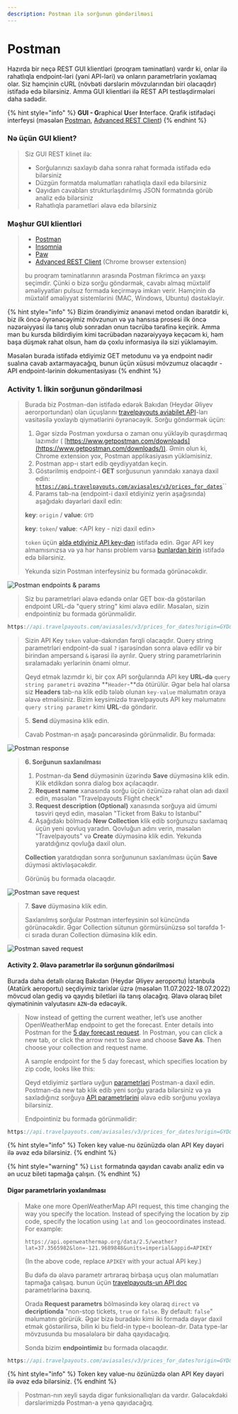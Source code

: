 ```yaml
---
description: Postman ilə sorğunun göndərilməsi
---
```


# Postman

Hazırda bir neçə REST GUI klientləri (proqram təminatları) vardır ki, onlar ilə rahatlıqla endpoint-ləri (yəni API-ləri) və onların parametrlərin yoxlamaq olar. Siz həmçinin cURL (növbəti dərslərin mövzularından biri olacaqdır) istifadə edə bilərsiniz. Amma GUI klientləri ilə REST API testləşdirmələri daha sadədir.

{% hint style="info" %}
**GUI - G**raphical **U**ser **I**nterface. Qrafik istifadəçi interfeysi (məsələn [Postman](https://www.getpostman.com/), [Advanced REST Client](https://chrome.google.com/webstore/detail/advanced-rest-client/hgmloofddffdnphfgcellkdfbfbjeloo))
{% endhint %}

### Nə üçün GUI klient?

> Siz GUI REST klinet ilə:
>
> * Sorğularınızı saxlayıb daha sonra rahat formada istifadə edə bilərsiniz
> * Düzgün formatda məlumatları rahatlıqla daxil edə bilərsiniz
> * Qayıdan cavabları strukturlaşdırılmış JSON formatında görüb analiz edə bilərsiniz
> * Rahatlıqla parametləri əlavə edə bilərsiniz

### Məşhur GUI klientləri

> * [Postman](https://www.getpostman.com/)
> * [Insomnia](https://insomnia.rest/)
> * [Paw](https://luckymarmot.com/paw)
> * [Advanced REST Client](https://chrome.google.com/webstore/detail/advanced-rest-client/hgmloofddffdnphfgcellkdfbfbjeloo) (Chrome browser extension)
>
> bu proqram təminatlarının arasında Postman fikrimcə ən yaxşı seçimdir. Çünki o bizə sorğu göndərmək, cavabı almaq müxtəlif əməliyyatları pulsuz formada keçirməyə imkan verir. Həmçinin də müxtəlif əməliyyat sistemlərini (MAC,  Windows, Ubuntu) dəstəkləyir.

{% hint style="info" %}
Bizim örəndiyimiz ənənəvi metod ondan ibarətdir ki, biz ilk öncə öyrənəcəyimiz mövzunun və ya hansısa prosesi ilk öncə nəzərəiyyəsi ilə tanış olub sonradan onun təcrübə tərəfinə keçirik. Amma mən bu kursda bildirdiyim kimi təcrübədən nəzərəiyyəyə keçəcəm ki, həm başa düşmək rahat olsun, həm də çoxlu informasiya ilə sizi yükləməyim.

Məsələn burada istifadə etdiyimiz GET metodunu və ya endpoint nədir sualına cavab axtarmayacağıq, bunun üçün xüsusi mövzumuz olacaqdır - API endpoint-lərinin dokumentasiyası
{% endhint %}

### Activity 1. İlkin sorğunun göndərilməsi&#x20;

> Burada biz Postman-dən istifadə edərək Bakıdan (Heydər Əliyev aerorportundan) olan üçuşlarını [travelpayouts aviabilet API](https://support.travelpayouts.com/hc/en-us/articles/203956163-Travel-insights-with-Aviasales-Data-API)-ları vasitəsilə yoxlayıb qiymətlərini öyrənəcəyik. Sorğu göndərmək üçün:
>
> 1. Əgər sizdə Postman yoxdursa o zaman onu yükləyib quraşdırmaq lazımdır ( [https://www.getpostman.com/downloads](https://www.getpostman.com/downloads/)). Əmin olun ki, Chrome extension yox, Postman applikasiyasın yükləmisiniz.
> 2. Postman app-ı start edib qeydiyyatdan keçin.&#x20;
> 3. Göstərilmiş endpoint-i **GET** sorğusunun yanındakı xanaya daxil edin: [`https://api.travelpayouts.com/aviasales/v3/prices_for_dates`](https://api.travelpayouts.com/aviasales/v3/prices\_for\_dates)``
> 4. Params tab-na (endpoint-i daxil etdiyiniz yerin aşağısında) aşağıdakı dəyərləri daxil edin:
>
> &#x20;     **key**: `origin` / **value**: `GYD`
>
> &#x20;     **key**: `token`/ **value**: \<API key - nizi daxil edin>
>
> `token` üçün [əldə etdiyiniz API key-dən](nuemun-nin-yoxlanilmasi.md#activity.-travelpayouts-api-key-ld-olunmasi) istifadə edin. Əgər API key almamısınızsa və ya hər hansı problem varsa [bunlardan birin](nuemun-nin-yoxlanilmasi.md#activity.-travelpayouts-api-key-ld-olunmasi) istifadə edə bilərsiniz.
>
> Yekunda sizin Postman interfeysiniz bu formada görünəcəkdir.&#x20;

![Postman endpoints & params](../.gitbook/assets/Postman\_request.png)

> Siz bu parametrləri əlavə edəndə onlar GET box-da göstərilən endpoint URL-də "query string" kimi əlavə edilir. Məsələn, sizin endpointiniz bu formada görünməlidir.

```javascript
https://api.travelpayouts.com/aviasales/v3/prices_for_dates?origin=GYD&token=3c63416a24d3b969da6df9271faa9d6e
```

> Sizin API Key `token` value-dakından fərqli olacaqdır. Query string parametrləri endpoint-də sual  `?` işarəsindən sonra əlavə edilir və bir birindən ampersand `&` işarəsi ilə ayrılır. Query string parametrlərinin sıralamadakı yerlərinin önəmi olmur.&#x20;
>
> Qeyd etmək lazımdır ki, bir çox API sorğularında API key **URL-də** `query string parametri` əvəzinə **`Header`-**də ötürülür. Əgər belə hal olarsa siz **Headers** tab-na klik edib tələb olunan `key-value` məlumatın oraya əlavə etməlisiniz. Bizim keysimizdə travelpayouts API key məlumatını `query string parametr` kimi **URL**-də göndərir.

> 5\. **Send** düyməsinə klik edin.
>
> Cavab Postman-ın aşağı pəncərəsində görünməlidir. Bu formada:

![Postman response](../.gitbook/assets/Postman\_response.png)

> **6. Sorğunun saxlanılması**
>
> 1. Postman-da **Send** düyməsinin üzərində **Save** düyməsinə klik edin. Klik etdikdən sonra dialog box açılacaqdır.
> 2. **Request name** xanasında sorğu üçün özünüzə rahat olan adı daxil edin, məsələn "Travelpayouts Flight check"
> 3. **Request description (Optional)** xanasında sorğuya aid ümumi təsviri qeyd edin, məsələn "Ticket from Baku to Istanbul"
> 4. Aşağıdakı bölmədə **New Collection** klik edib sorğunuzu saxlamaq üçün yeni qovluq yaradın. Qovluğun adını verin, məsələn "Travelpayouts" və **Create** düyməsinə klik edin. Yekunda yaratdığınız qovluğa daxil olun.&#x20;
>
> &#x20; **Collection** yaratdıqdan sonra sorğununun saxlanılması üçün **Save** düyməsi aktivləşəcəkdir.&#x20;
>
> &#x20; Görünüş bu formada olacaqdır.     &#x20;

![Postman save request](../.gitbook/assets/Postman\_collection.png)

> 7\. **Save** düyməsinə klik edin.
>
> Saxlanılmış sorğular Postman interfeysinin sol küncündə görünəcəkdir. Əgər Collection sütunun görmürsünüzsə sol tərəfdə 1-ci sırada duran Collection düməsinə klik edin.&#x20;

![Postman saved request](<../.gitbook/assets/Postman\_save (2).png>)

#### Activity 2. Əlavə parametrlər ilə sorğunun göndərilməsi

Burada daha detallı olaraq Bakıdan (Heydər Əliyev aeroportu) İstanbula (Atatürk aeroportu) seçdiyimiz tarixlər üzrə (məsələn 11.07.2022-18.07.2022) mövcud olan gediş və qayıdış biletləri ilə tanış olacağıq. Əlavə olaraq bilet qiymətininin valyutasını `AZN`-də edəcəyik.

> Now instead of getting the current weather, let’s use another OpenWeatherMap endpoint to get the forecast. Enter details into Postman for the [5 day forecast request](https://openweathermap.org/forecast5). In Postman, you can click a new tab, or click the arrow next to Save and choose **Save As**. Then choose your collection and request name.
>
> A sample endpoint for the 5 day forecast, which specifies location by zip code, looks like this:
>
> Qeyd etdiyimiz şərtlərə uyğun [parametrləri](https://support.travelpayouts.com/hc/en-us/articles/203956163-Travel-insights-with-Aviasales-Data-API) Postman-a daxil edin. Postman-da new tab klik edib yeni sorğu yarada bilərsiniz və ya saxladığınız sorğuya [API parametrlərini](https://support.travelpayouts.com/hc/en-us/articles/203956163-Travel-insights-with-Aviasales-Data-API) əlavə edib sorğunu yoxlaya bilərsiniz.&#x20;
>
> Endpointiniz bu formada görünməlidir:

```javascript
https://api.travelpayouts.com/aviasales/v3/prices_for_dates?origin=GYD&destination=IST&departure_at=2022-07-11&return_at=2022-07-18&currency=azn&token=3c63416a24d3b969da6df9271faa9d6e
```

{% hint style="info" %}
Token key value-nu özünüzdə olan API Key dəyəri ilə əvəz edə bilərsiniz.
{% endhint %}

{% hint style="warning" %}
`List` formatında qayıdan cavabı analiz edin və ən ucuz bileti tapmağa çalışın.
{% endhint %}

#### Digər parametrlərin yoxlanılması

> Make one more OpenWeatherMap API request, this time changing the way you specify the location. Instead of specifying the location by zip code, specify the location using `lat` and `lon` geocoordinates instead. For example:
>
> ```
> https://api.openweathermap.org/data/2.5/weather?lat=37.3565982&lon=-121.9689848&units=imperial&appid=APIKEY
> ```
>
> (In the above code, replace `APIKEY` with your actual API key.)
>
>
>
> Bu dəfə də əlavə parametr artıraraq birbaşa uçuş olan məlumatları tapmağa çalışaq. bunun üçün [travelpayouts-un API doc ](https://support.travelpayouts.com/hc/en-us/articles/203956163-Travel-insights-with-Aviasales-Data-API)parametrlərinə baxırıq.&#x20;
>
> Orada **Request parametrs** bölməsində key olaraq `direct` və **decriptionda** "non-stop tickets, `true` or `false`. By default:  `false`" məlumatını görürük. Əgər bizə buradakı kimi iki formada dəyər daxil etmək göstərilirsə, bilin ki bu field-in type-ı boolean-dır. Data type-lar mövzusunda bu məsələlərə bir daha qayıdacağıq.
>
> Sonda bizim **endpointimiz** bu formada olacaqdır.&#x20;

```javascript
https://api.travelpayouts.com/aviasales/v3/prices_for_dates?origin=GYD&destination=IST&departure_at=2022-07-11&return_at=2022-07-18&direct=true&currency=azn&token=3c63416a24d3b969da6df9271faa9d6e
```

{% hint style="info" %}
Token key value-nu özünüzdə olan API Key dəyəri ilə əvəz edə bilərsiniz.
{% endhint %}

> Postman-nın xeyli sayda digər funksionallıqları da vardır. Gələcəkdəki dərslərimizdə Postman-a yenə qayıdacağıq.


